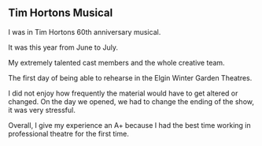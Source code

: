 ## Tim Hortons Musical 

I was in Tim Hortons 60th anniversary musical.

It was this year from June to July.

My extremely talented cast members and the whole creative team.

The first day of being able to rehearse in the Elgin Winter Garden Theatres.

I did not enjoy how frequently the material would have to get altered or changed. On the day we opened, we had to change the ending of the show, it was very stressful.

Overall, I give my experience an A+ because I had the best time working in professional theatre for the first time.
